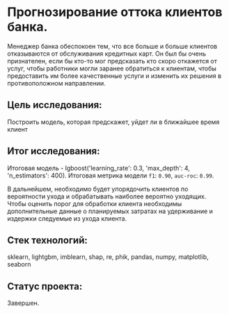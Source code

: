 # Прогнозирование оттока клиентов банка.

Менеджер банка обеспокоен тем, что все больше и больше клиентов отказываются от обслуживания кредитных карт. Он был бы очень признателен, если бы кто-то мог предсказать кто скоро откажется от услуг, чтобы работники могли заранее обратиться к клиентам, чтобы предоставить им более качественные услуги и изменить их решения в противоположном направлении.

## Цель исследования:

Построить модель, которая предскажет, уйдет ли в ближайшее время клиент

## Итог исследования:

Итоговая модель - lgboost('learning_rate': 0.3, 'max_depth': 4, 'n_estimators': 400). Итоговая метрика модели `f1`: `0.90`, `auc-roc`: `0.99`.

В дальнейшем, необходимо будет упорядочить клиентов по вероятности ухода и обрабатывать наиболее вероятно уходящих. Чтобы оценить порог для обработки клиента необходимы дополнительные данные о планируемых затратах на удерживание и издержки следуемые из ухода клиента.

## Стек технологий:

sklearn, lightgbm, imblearn, shap, re, phik, pandas, numpy, matplotlib, seaborn

## Статус проекта:

Завершен.
